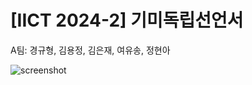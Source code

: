 # [IICT 2024-2] 기미독립선언서

A팀: 경규형, 김용정, 김은재, 여유송, 정현아

![screenshot](https://github.com/kyunggh/gimi_jungmun/BGopening.png) 
